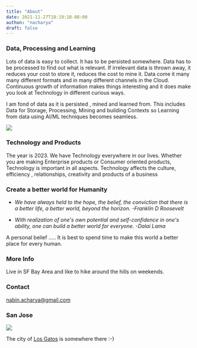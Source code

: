 ```yaml
---
title: "About"
date: 2021-11-27T18:19:10-08:00
authon: "nacharya"
draft: false
---
```


### Data, Processing and Learning

Lots of data is easy to collect. It has to be persisted somewhere. Data has to be processed to find out what is relevant. If irrelevant data is thrown away, it reduces your cost to store it, reduces the cost to mine it. Data come it many many different formats and in many different channels in the Cloud. Continuous growth of information makes things interesting and it does make you look at Technology in different curious ways.

I am fond of data as it is persisted , mined and learned from. This includes Data for Storage, Processing, Mining and building Contexts so Learning from data using AI/ML techniques becomes seamless.

![](data-deluge.jpeg)

### Technology and Products

The year is 2023. We have Technology everywhere in our lives. Whether you are making Enterprise products or Consumer oriented products, Technology is important in all aspects.
Technology affects the culture, efficiency , relationships, creativity and products of a business

### Create a better world for Humanity

- _We have always held to the hope, the belief, the conviction that there is a better life, a better world, beyond the horizon. -Franklin D Roosevelt_

- _With realization of one's own potential and self-confidence in one's ability, one can build a better world for everyone. -Dalai Lama_

A personal belief ..... It is best to spend time to make this world a better place for every human.

### More Info

Live in SF Bay Area and like to hike around the hills on weekends.

### Contact

[nabin.acharya@gmail.com](mailto:nabin.acharya@gmail.com)

### San Jose

![](san-jose.jpg)

The city of [Los Gatos](https://www.losgatosca.gov/515/About-Los-Gatos) is somewhere there :-)
